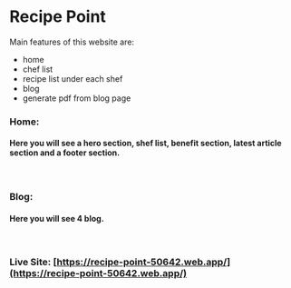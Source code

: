 # Recipe Point

Main features of this website are:
- home
- chef list
- recipe list under each shef
- blog
- generate pdf from blog page

### Home: 
#### Here you will see a hero section, shef list, benefit section, latest article section and a footer section.
<br/>

### Blog:
#### Here you will see 4 blog.
<br/>

### Live Site: [https://recipe-point-50642.web.app/](https://recipe-point-50642.web.app/)
